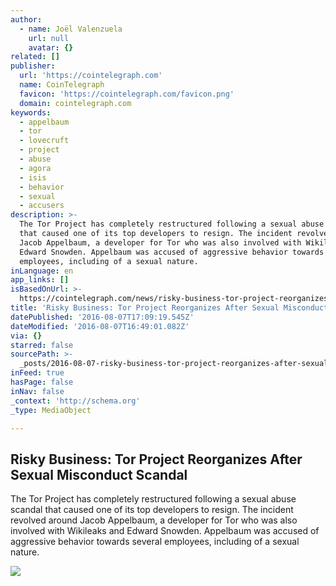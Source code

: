 ```yaml
---
author:
  - name: Joël Valenzuela
    url: null
    avatar: {}
related: []
publisher:
  url: 'https://cointelegraph.com'
  name: CoinTelegraph
  favicon: 'https://cointelegraph.com/favicon.png'
  domain: cointelegraph.com
keywords:
  - appelbaum
  - tor
  - lovecruft
  - project
  - abuse
  - agora
  - isis
  - behavior
  - sexual
  - accusers
description: >-
  The Tor Project has completely restructured following a sexual abuse scandal
  that caused one of its top developers to resign. The incident revolved around
  Jacob Appelbaum, a developer for Tor who was also involved with Wikileaks and
  Edward Snowden. Appelbaum was accused of aggressive behavior towards several
  employees, including of a sexual nature.
inLanguage: en
app_links: []
isBasedOnUrl: >-
  https://cointelegraph.com/news/risky-business-tor-project-reorganizes-after-sexual-misconduct-scandal
title: 'Risky Business: Tor Project Reorganizes After Sexual Misconduct Scandal'
datePublished: '2016-08-07T17:09:19.545Z'
dateModified: '2016-08-07T16:49:01.082Z'
via: {}
starred: false
sourcePath: >-
  _posts/2016-08-07-risky-business-tor-project-reorganizes-after-sexual-miscond.md
inFeed: true
hasPage: false
inNav: false
_context: 'http://schema.org'
_type: MediaObject

---
```

<article style=""><h1>Risky Business: Tor Project Reorganizes After Sexual Misconduct Scandal</h1><p>The Tor Project has completely restructured following a sexual abuse scandal that caused one of its top developers to resign. The incident revolved around Jacob Appelbaum, a developer for Tor who was also involved with Wikileaks and Edward Snowden. Appelbaum was accused of aggressive behavior towards several employees, including of a sexual nature.</p><img src="https://cointelegraph.com/images/725_Ly9jb2ludGVsZWdyYXBoLmNvbS9zdG9yYWdlL3VwbG9hZHMvdmlldy85YTcyMjkyODgyMjNmMGRhNDY4Y2M5NDQ1NjRjYTNiYS5qcGc=.jpg" /></article>